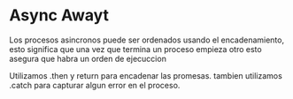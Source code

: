 # Async Awayt

Los procesos asincronos puede ser ordenados
usando el encadenamiento, esto significa que
una vez que termina un proceso empieza otro
esto asegura que habra un orden de ejecuccion

Utilizamos .then y return para encadenar las promesas.
tambien utilizamos .catch para capturar algun error
en el proceso.
